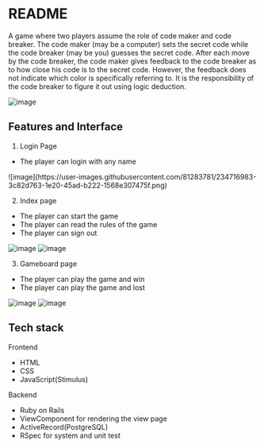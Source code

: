 # README
A game where two players assume the role of code maker and code breaker. The code maker (may be a computer) sets the secret code while the code breaker (may be you) guesses the secret code. After each move by the code breaker, the code maker gives feedback to the code breaker as to how close his code is to the secret code. However, the feedback does not indicate which color is specifically referring to. It is the responsibility of the code breaker to figure it out using logic deduction.


![image](https://user-images.githubusercontent.com/81283781/234709367-82dabe12-dbc6-4e40-ab44-79adbb08a49d.png)

<h2> Features and Interface </h2>
  
1. Login Page
  <ul>
  <li>The player can login with any name</li>
  </ul>
![image](https://user-images.githubusercontent.com/81283781/234716983-3c82d763-1e20-45ad-b222-1568e307475f.png)


2. Index page
  <ul>
    <li>The player can start the game</li>
    <li>The player can read the rules of the game</li>
    <li>The player can sign out</li>
  </ul>

![image](https://user-images.githubusercontent.com/81283781/234716327-592277b9-dbd5-470f-9b8b-d6019c879bed.png)
![image](https://user-images.githubusercontent.com/81283781/234717159-1a015474-37a3-4a1c-a80c-9addef3829c2.png)

3. Gameboard page
  <ul>
     <li>The player can play the game and win</li>
     <li>The player can play the game and lost</li>
  </ul>
     
![image](https://user-images.githubusercontent.com/81283781/234713961-35ff130b-eeb1-41ac-91f5-b606118f1e50.png) 
![image](https://user-images.githubusercontent.com/81283781/234714594-7af8635e-049d-4a7e-9d7a-f4eea3266019.png)


<h2> Tech stack </h2>
Frontend
   <ul>
     <li>HTML</li>
     <li>CSS</li>
     <li>JavaScript(Stimulus)</li>
   </ul>
   
 Backend
   <ul>
     <li>Ruby on Rails</li>
     <li>ViewComponent for rendering the view page</li>
     <li>ActiveRecord(PostgreSQL)</li>
     <li>RSpec for system and unit test</li>
   </ul>
